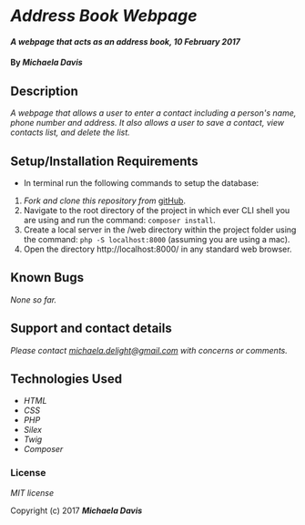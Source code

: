 # _Address Book Webpage_

#### _A webpage that acts as an address book, 10 February 2017_

#### By _**Michaela Davis**_

## Description

_A webpage that allows a user to enter a contact including a person's name, phone number and address. It also allows a user to save a contact, view contacts list, and delete the list._

## Setup/Installation Requirements

* In terminal run the following commands to setup the database:

1. _Fork and clone this repository from_ [gitHub](https://github.com/michaela-davis/php_address-book.git).
2. Navigate to the root directory of the project in which ever CLI shell you are using and run the command: `composer install`.
3. Create a local server in the /web directory within the project folder using the command: `php -S localhost:8000` (assuming you are using a mac).
4. Open the directory http://localhost:8000/ in any standard web browser.

## Known Bugs

_None so far._

## Support and contact details

_Please contact michaela.delight@gmail.com with concerns or comments._

## Technologies Used

* _HTML_
* _CSS_
* _PHP_
* _Silex_
* _Twig_
* _Composer_

### License

*MIT license*

Copyright (c) 2017 **_Michaela Davis_**
